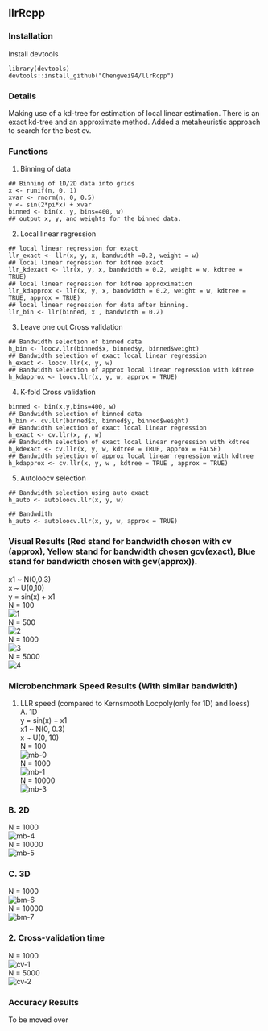 ## llrRcpp


### Installation
Install devtools 

```
library(devtools)
devtools::install_github("Chengwei94/llrRcpp")
```

### Details 
Making use of a kd-tree for estimation of local linear estimation. There is an exact kd-tree and an approximate method. Added a metaheuristic approach
to search for the best cv.

### Functions
1. Binning of data 
```
## Binning of 1D/2D data into grids 
x <- runif(n, 0, 1) 
xvar <- rnorm(n, 0, 0.5)
y <- sin(2*pi*x) + xvar
binned <- bin(x, y, bins=400, w)
## output x, y, and weights for the binned data. 
```
2. Local linear regression   
```
## local linear regression for exact
llr_exact <- llr(x, y, x, bandwidth =0.2, weight = w)
## local linear regression for kdtree exact
llr_kdexact <- llr(x, y, x, bandwidth = 0.2, weight = w, kdtree = TRUE)
## local linear regression for kdtree approximation
llr_kdapprox <- llr(x, y, x, bandwidth = 0.2, weight = w, kdtree = TRUE, approx = TRUE)
## local linear regression for data after binning.
llr_bin <- llr(binned, x , bandwidth = 0.2)
```
3. Leave one out Cross validation 
```
## Bandwidth selection of binned data
h_bin <- loocv.llr(binned$x, binned$y, binned$weight)
## Bandwidth selection of exact local linear regression
h_exact <- loocv.llr(x, y, w)
## Bandwidth selection of approx local linear regression with kdtree
h_kdapprox <- loocv.llr(x, y, w, approx = TRUE)
```

4. K-fold Cross validation 
```
binned <- bin(x,y,bins=400, w)
## Bandwidth selection of binned data
h_bin <- cv.llr(binned$x, binned$y, binned$weight)
## Bandwidth selection of exact local linear regression
h_exact <- cv.llr(x, y, w)
## Bandwidth selection of exact local linear regression with kdtree
h_kdexact <- cv.llr(x, y, w, kdtree = TRUE, approx = FALSE)
## Bandwidth selection of approx local linear regression with kdtree
h_kdapprox <- cv.llr(x, y, w , kdtree = TRUE , approx = TRUE)
```

5. Autoloocv selection 

```
## Bandwidth selection using auto exact
h_auto <- autoloocv.llr(x, y, w)

## Bandwdith 
h_auto <- autoloocv.llr(x, y, w, approx = TRUE) 
```
### Visual Results (Red stand for bandwidth chosen with cv (approx), Yellow stand for bandwidth chosen gcv(exact), Blue stand for bandwidth chosen with gcv(approx)).
x1 ~ N(0,0.3)  
x ~ U(0,10)  
y = sin(x) + x1  
N = 100  
![1](https://user-images.githubusercontent.com/61018420/103854614-df5eca00-50eb-11eb-9975-713c1f8b6345.jpg)  
N = 500  
![2](https://user-images.githubusercontent.com/61018420/103856245-4c279380-50ef-11eb-8818-43dd68ee6397.jpg)  
N = 1000  
![3](https://user-images.githubusercontent.com/61018420/103856247-4cc02a00-50ef-11eb-873b-c4a9d20f9f58.jpg)  
N = 5000  
![4](https://user-images.githubusercontent.com/61018420/103856248-4cc02a00-50ef-11eb-84a9-e701b283c7ac.jpg)  

### Microbenchmark Speed Results (With similar bandwidth)  
1. LLR speed (compared to Kernsmooth Locpoly(only for 1D) and loess)   
A. 1D  
y = sin(x) + x1  
x1 ~ N(0, 0.3)  
x ~ U(0, 10)  
N = 100  
![mb-0](https://user-images.githubusercontent.com/61018420/103856255-4df15700-50ef-11eb-8374-541801c7bd6b.JPG)  
N = 1000  
![mb-1](https://user-images.githubusercontent.com/61018420/103856233-492ca300-50ef-11eb-8899-5763b763ebfa.JPG)  
N = 10000  
![mb-3](https://user-images.githubusercontent.com/61018420/103856237-4a5dd000-50ef-11eb-8edb-9986f0763628.JPG)  
  

### B. 2D  
N = 1000  
![mb-4](https://user-images.githubusercontent.com/61018420/103856239-4af66680-50ef-11eb-8035-0206a9f1b9eb.JPG)   
N = 10000  
![mb-5](https://user-images.githubusercontent.com/61018420/103856240-4b8efd00-50ef-11eb-8213-1bda98f8b886.JPG)   


### C. 3D   
N = 1000   
![bm-6](https://user-images.githubusercontent.com/61018420/103856250-4d58c080-50ef-11eb-85ea-2546f1997c39.JPG)  
N = 10000  
![bm-7](https://user-images.githubusercontent.com/61018420/103856252-4df15700-50ef-11eb-9dd7-07630b62c623.JPG)  

### 2. Cross-validation time  
N = 1000    
![cv-1](https://user-images.githubusercontent.com/61018420/103857111-d15f7800-50f0-11eb-96db-6551d19c65ac.JPG)  
N = 5000  
![cv-2](https://user-images.githubusercontent.com/61018420/103857164-e89e6580-50f0-11eb-8bd9-d963bfc5b49a.JPG)  

### Accuracy Results
To be moved over 

